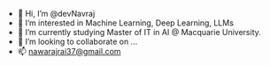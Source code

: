 - 👋 Hi, I’m @devNavraj
- 👀 I’m interested in Machine Learning, Deep Learning, LLMs
- 🌱 I’m currently studying Master of IT in AI @ Macquarie University.
- 💞️ I’m looking to collaborate on ...
- 📫 nawarajrai37@gmail.com

<!---
devNavraj/devNavraj is a ✨ special ✨ repository because its `README.md` (this file) appears on your GitHub profile.
You can click the Preview link to take a look at your changes.
--->
